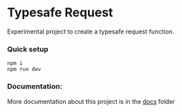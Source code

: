 # **Typesafe Request**

Experimental project to create a typesafe request function.

### **Quick setup**

```
npm i
npm run dev
```

### **Documentation:**

More documentation about this project is in the [docs](./docs/01-INTRO.md) folder
